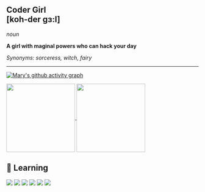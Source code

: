 ## Coder Girl <br> [koh-der gɜ:l]

_noun_

**A girl with maginal powers who can hack your day**

_Synonyms: sorceress, witch, fairy_

---

[![Mary's github activity graph](https://github-readme-activity-graph.vercel.app/graph?username=maryvitoria002&theme=react-dark&point=EA64FA&hide_border=true&bg_color=0000&line=EB64FA&title_color=EB64FA&color=EB64FA)](https://github.com/ashutosh00710/github-readme-activity-graph)

<div display="inline-block">
  
<a href="https://github.com/anuraghazra/github-readme-stats">
  <img height=180 align="center" src="https://github-readme-stats.vercel.app/api?username=maryvitoria002&bg_color=0000&hide_border=true&text_color=EB64FA&ring_color=EB64FA&title_color=EB64FA" />
</a>
<a href="https://github.com/anuraghazra/convoychat">
  <img height=180 align="center" src="https://github-readme-stats.vercel.app/api/top-langs?username=maryvitoria002&layout=compact&langs_count=8&card_width=430&bg_color=0000&hide_border=true&text_color=EB64FA&title_color=EB64FA" />
</a>

</div>

 ## 🎀 Learning
 <div display="inline-block" align="">    
<img src="https://img.shields.io/badge/GIT-E44C30?style=for-the-badge&logo=git&logoColor=white">
<img src="https://img.shields.io/badge/HTML5-E34F26?style=for-the-badge&logo=html5&logoColor=white">
<img src="https://img.shields.io/badge/CSS3-1572B6?style=for-the-badge&logo=css3&logoColor=white">
<img src="https://img.shields.io/badge/JavaScript-F7DF1E?style=for-the-badge&logo=javascript&logoColor=black">
<img src="https://img.shields.io/badge/PHP-777BB4?style=for-the-badge&logo=php&logoColor=white">
<img src="https://img.shields.io/badge/MySQL-005C84?style=for-the-badge&logo=mysql&logoColor=white">
</div>  
